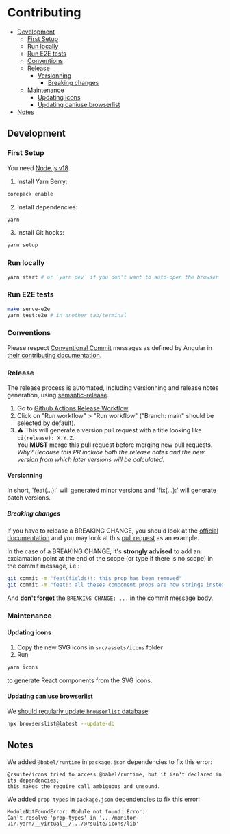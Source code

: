 # Contributing

- [Development](#development)
  - [First Setup](#first-setup)
  - [Run locally](#run-locally)
  - [Run E2E tests](#run-e2e-tests)
  - [Conventions](#conventions)
  - [Release](#release)
    - [Versionning](#versionning)
      - [Breaking changes](#breaking-changes)
  - [Maintenance](#maintenance)
    - [Updating icons](#updating-icons)
    - [Updating caniuse browserlist](#updating-caniuse-browserlist)
- [Notes](#notes)

## Development

### First Setup

You need [Node.js v18](https://nodejs.org/en/).

1. Install Yarn Berry:

```sh
corepack enable
```

2. Install dependencies:

```sh
yarn
```

3. Install Git hooks:

```sh
yarn setup
```

### Run locally

```sh
yarn start # or `yarn dev` if you don't want to auto-open the browser
```

### Run E2E tests

```sh
make serve-e2e
yarn test:e2e # in another tab/terminal
```

### Conventions

Please respect [Conventional Commit](https://www.conventionalcommits.org/en/v1.0.0/) messages as defined by Angular in
[their contributing documentation](https://github.com/angular/angular/blob/main/CONTRIBUTING.md#commit).

### Release

The release process is automated, including versionning and release notes generation, using
[semantic-release](https://github.com/semantic-release/semantic-release).

1. Go to [Github Actions Release Workflow](https://github.com/MTES-MCT/monitor-ui/actions/workflows/release.yml)
2. Click on "Run workflow" > "Run workflow" ("Branch: main" should be selected by default).
3. ⚠️ This will generate a version pull request with a title looking like `ci(release): X.Y.Z`.  
   You **MUST** merge this pull request before merging new pull requests.  
   _Why? Because this PR include both the release notes and the new version from which later versions will be
   calculated._

#### Versionning

In short, 'feat(...):' will generated minor versions and 'fix(...):' will generate patch versions.

##### Breaking changes

If you have to release a BREAKING CHANGE, you should look at the
[official documentation](https://www.conventionalcommits.org/en/v1.0.0/#commit-message-with-description-and-breaking-change-footer)
and you may look at this [pull request](https://github.com/MTES-MCT/monitor-ui/pull/131) as an example.

In the case of a BREAKING CHANGE, it's **strongly advised** to add an exclamation point at the end of the scope (or type
if there is no scope) in the commit message, i.e.:

```sh
git commit -m "feat(fields)!: this prop has been removed"
git commit -m "feat!: all theses component props are now strings instead of numbers"
```

And **don't forget** the `BREAKING CHANGE: ...` in the commit message body.

### Maintenance

#### Updating icons

1. Copy the new SVG icons in `src/assets/icons` folder
2. Run

```sh
yarn icons
```

to generate React components from the SVG icons.

#### Updating caniuse browserlist

We
[should regularly update `browserlist` database](https://github.com/browserslist/browserslist#browsers-data-updating):

```sh
npx browserslist@latest --update-db
```

## Notes

We added `@babel/runtime` in `package.json` dependencies to fix this error:

```
@rsuite/icons tried to access @babel/runtime, but it isn't declared in its dependencies;
this makes the require call ambiguous and unsound.
```

We added `prop-types` in `package.json` dependencies to fix this error:

```
ModuleNotFoundError: Module not found: Error:
Can't resolve 'prop-types' in '.../monitor-ui/.yarn/__virtual__/.../@rsuite/icons/lib'
```

<!-- ### IDE

#### Visual Studio Code

Recommended settings (`.vscode/settings.json`):

```json
{
  "editor.codeActionsOnSave": {
    "source.fixAll": true
  },
  "editor.defaultFormatter": "dbaeumer.vscode-eslint",
  "editor.formatOnSave": true,
  "eslint.codeActionsOnSave.mode": "all",
  "eslint.format.enable": true,
  "eslint.packageManager": "yarn",
  "[css]": {
    "editor.defaultFormatter": "esbenp.prettier-vscode"
  },
  "[json]": {
    "editor.defaultFormatter": "esbenp.prettier-vscode"
  }
}
``` -->
